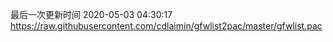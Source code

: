 最后一次更新时间 2020-05-03 04:30:17
https://raw.githubusercontent.com/cdlaimin/gfwlist2pac/master/gfwlist.pac

